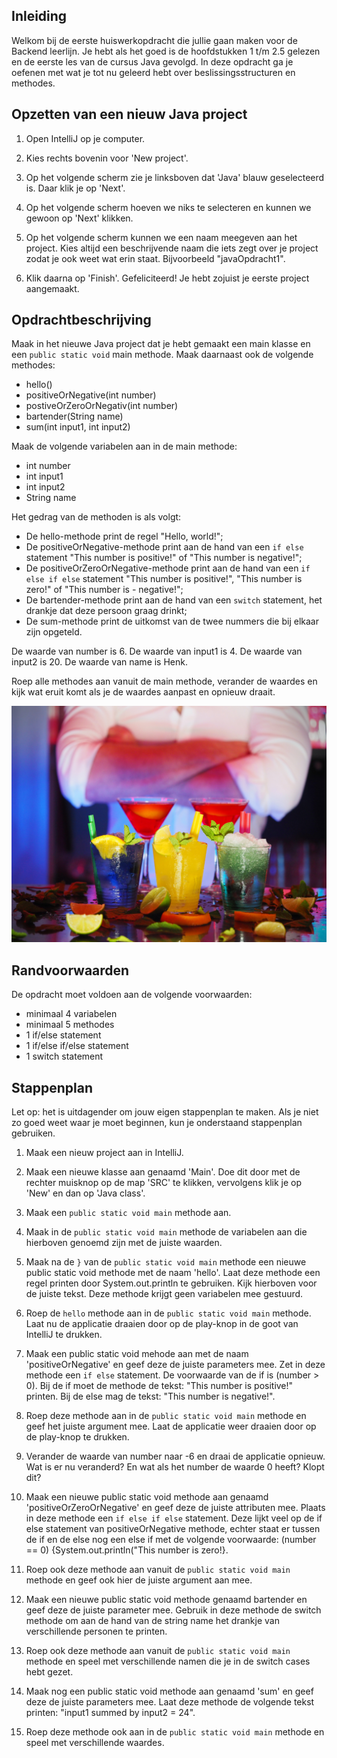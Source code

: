 ## Inleiding
Welkom bij de eerste huiswerkopdracht die jullie gaan maken voor de Backend leerlijn. Je hebt als het goed is de hoofdstukken 1 t/m 2.5 gelezen en de eerste les van de cursus Java gevolgd. In deze opdracht ga je oefenen met wat je tot nu geleerd hebt over beslissingsstructuren en methodes. 

## Opzetten van een nieuw Java project

1. Open IntelliJ op je computer.

2. Kies rechts bovenin voor 'New project'.

3. Op het volgende scherm zie je linksboven dat 'Java' blauw geselecteerd is. Daar klik je op 'Next'.

4. Op het volgende scherm hoeven we niks te selecteren en kunnen we gewoon op 'Next' klikken.

5. Op het volgende scherm kunnen we een naam meegeven aan het project. Kies altijd een beschrijvende naam die iets zegt over je project zodat je ook weet wat erin staat. Bijvoorbeeld "javaOpdracht1".

6. Klik daarna op 'Finish'. Gefeliciteerd! Je hebt zojuist je eerste project aangemaakt.

## Opdrachtbeschrijving

Maak in het nieuwe Java project dat je hebt gemaakt een main klasse en een `public static void` main methode. Maak daarnaast ook de volgende methodes:
- hello()
- positiveOrNegative(int number)
- postiveOrZeroOrNegativ(int number)
- bartender(String name)
- sum(int input1, int input2)

Maak de volgende variabelen aan in de main methode:
- int number
- int input1
- int input2
- String name

Het gedrag van de methoden is als volgt: 
- De hello-methode print de regel "Hello, world!";
- De positiveOrNegative-methode print aan de hand van een `if else` statement "This number is positive!" of "This number is negative!";
- De positiveOrZeroOrNegative-methode print aan de hand van een `if else if else` statement "This number is positive!", "This number is zero!" of "This number is - negative!";
- De bartender-methode print aan de hand van een `switch` statement, het drankje dat deze persoon graag drinkt;
- De sum-methode print de uitkomst van de twee nummers die bij elkaar zijn opgeteld.

De waarde van number is 6.
De waarde van input1 is 4.
De waarde van input2 is 20.
De waarde van name is Henk.

Roep alle methodes aan vanuit de main methode, verander de waardes en kijk wat eruit komt als je de waardes aanpast en opnieuw draait. 

![Drinks](./assets/drankjes.jpg)


## Randvoorwaarden
De opdracht moet voldoen aan de volgende voorwaarden:

- minimaal 4 variabelen
- minimaal 5 methodes
- 1 if/else statement
- 1 if/else if/else statement
- 1 switch statement


## Stappenplan
Let op: het is uitdagender om jouw eigen stappenplan te maken. Als je niet zo goed weet waar je moet beginnen, kun je onderstaand stappenplan gebruiken.

1. Maak een nieuw project aan in IntelliJ.

2. Maak een nieuwe klasse aan genaamd  'Main'. Doe dit door met de rechter muisknop op de map 'SRC' te klikken, vervolgens klik je op 'New' en dan op 'Java class'. 

3. Maak een `public static void main` methode aan.

4. Maak in de `public static void main` methode de variabelen aan die hierboven genoemd zijn met de juiste waarden. 

5. Maak na de `}` van de `public static void main` methode een nieuwe public static void methode met de naam 'hello'. Laat deze methode een regel printen door System.out.println te gebruiken. Kijk hierboven voor de juiste tekst. Deze methode krijgt geen variabelen mee gestuurd. 

6. Roep de `hello` methode aan in de `public static void main` methode. Laat nu de applicatie draaien door op de play-knop in de goot van IntelliJ te drukken.

7. Maak een public static void mehode aan met de naam 'positiveOrNegative' en geef deze de juiste parameters mee. Zet in deze methode een `if else` statement. De voorwaarde van de if is (number > 0). Bij de if moet de methode de tekst: "This number is positive!" printen. Bij de else mag de tekst: "This number is negative!".

8. Roep deze methode aan in de `public static void main` methode en geef het juiste argument mee. Laat de applicatie weer draaien door op de play-knop te drukken. 

9. Verander de waarde van number naar -6 en draai de applicatie opnieuw. Wat is er nu veranderd? En wat als het number de waarde 0 heeft? Klopt dit?

10. Maak een nieuwe public static void methode aan genaamd 'positiveOrZeroOrNegative' en geef deze de juiste attributen mee. Plaats in deze methode een `if else if else` statement. Deze lijkt veel op de if else statement van positiveOrNegative methode, echter staat er tussen de if en de else nog een else if met de volgende voorwaarde: (number == 0) {System.out.println("This number is zero!}. 

11. Roep ook deze methode aan vanuit de `public static void main` methode en geef ook hier de juiste argument aan mee.

12. Maak een nieuwe public static void methode genaamd bartender en geef deze de juiste parameter mee. Gebruik in deze methode de switch methode om aan de hand van de string name het drankje van verschillende personen te printen. 

13. Roep ook deze methode aan vanuit de `public static void main` methode en speel met verschillende namen die je in de switch cases hebt gezet. 

14. Maak nog een public static void methode aan genaamd 'sum' en geef deze de juiste parameters mee. Laat deze methode de volgende tekst printen: "input1 summed by input2 = 24".

15. Roep deze methode ook aan in de `public static void main` methode en speel met verschillende waardes.
